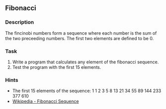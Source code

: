 ## Fibonacci

### Description
The fincinobi numbers form a sequence where each number is the sum of the two preceeding numbers. The first two elements are defined to be 0.

### Task
1. Write a program that calculates any element of the fibonacci sequence.
2. Test the program with the first 15 elements.

### Hints
* The first 15 elements of the sequence: 1 1 2 3 5 8 13 21 34 55 89 144 233 377 610
* [Wikipedia - Fibonacci Sequence](https://en.wikipedia.org/wiki/Fibonacci_number)